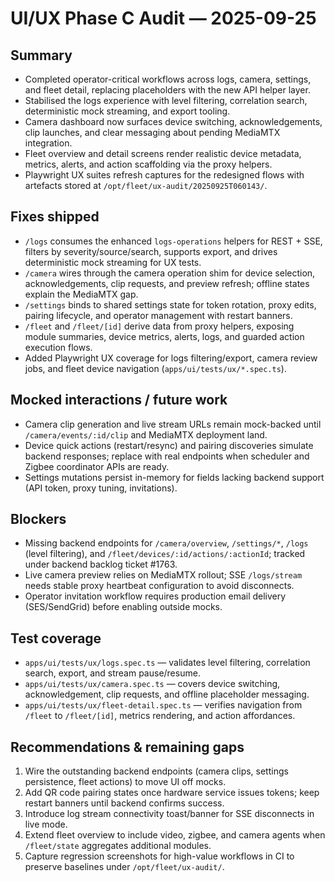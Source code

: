 # UI/UX Phase C Audit — 2025-09-25

## Summary

- Completed operator-critical workflows across logs, camera, settings, and fleet detail, replacing placeholders with the new API helper layer.
- Stabilised the logs experience with level filtering, correlation search, deterministic mock streaming, and export tooling.
- Camera dashboard now surfaces device switching, acknowledgements, clip launches, and clear messaging about pending MediaMTX integration.
- Fleet overview and detail screens render realistic device metadata, metrics, alerts, and action scaffolding via the proxy helpers.
- Playwright UX suites refresh captures for the redesigned flows with artefacts stored at `/opt/fleet/ux-audit/20250925T060143/`.

## Fixes shipped

- `/logs` consumes the enhanced `logs-operations` helpers for REST + SSE, filters by severity/source/search, supports export, and drives deterministic mock streaming for UX tests.
- `/camera` wires through the camera operation shim for device selection, acknowledgements, clip requests, and preview refresh; offline states explain the MediaMTX gap.
- `/settings` binds to shared settings state for token rotation, proxy edits, pairing lifecycle, and operator management with restart banners.
- `/fleet` and `/fleet/[id]` derive data from proxy helpers, exposing module summaries, device metrics, alerts, logs, and guarded action execution flows.
- Added Playwright UX coverage for logs filtering/export, camera review jobs, and fleet device navigation (`apps/ui/tests/ux/*.spec.ts`).

## Mocked interactions / future work

- Camera clip generation and live stream URLs remain mock-backed until `/camera/events/:id/clip` and MediaMTX deployment land.
- Device quick actions (restart/resync) and pairing discoveries simulate backend responses; replace with real endpoints when scheduler and Zigbee coordinator APIs are ready.
- Settings mutations persist in-memory for fields lacking backend support (API token, proxy tuning, invitations).

## Blockers

- Missing backend endpoints for `/camera/overview`, `/settings/*`, `/logs` (level filtering), and `/fleet/devices/:id/actions/:actionId`; tracked under backend backlog ticket #1763.
- Live camera preview relies on MediaMTX rollout; SSE `/logs/stream` needs stable proxy heartbeat configuration to avoid disconnects.
- Operator invitation workflow requires production email delivery (SES/SendGrid) before enabling outside mocks.

## Test coverage

- `apps/ui/tests/ux/logs.spec.ts` — validates level filtering, correlation search, export, and stream pause/resume.
- `apps/ui/tests/ux/camera.spec.ts` — covers device switching, acknowledgement, clip requests, and offline placeholder messaging.
- `apps/ui/tests/ux/fleet-detail.spec.ts` — verifies navigation from `/fleet` to `/fleet/[id]`, metrics rendering, and action affordances.

## Recommendations & remaining gaps

1. Wire the outstanding backend endpoints (camera clips, settings persistence, fleet actions) to move UI off mocks.
2. Add QR code pairing states once hardware service issues tokens; keep restart banners until backend confirms success.
3. Introduce log stream connectivity toast/banner for SSE disconnects in live mode.
4. Extend fleet overview to include video, zigbee, and camera agents when `/fleet/state` aggregates additional modules.
5. Capture regression screenshots for high-value workflows in CI to preserve baselines under `/opt/fleet/ux-audit/`.
